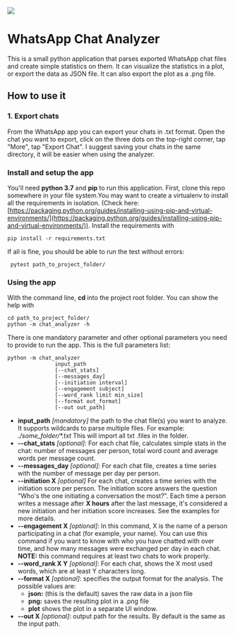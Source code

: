 ![](https://github.com/sechlol/whatsapp-chat-analyzer/workflows/Run%20Tests/badge.svg)

# WhatsApp Chat Analyzer

This is a small python application that parses exported WhatsApp chat files and create simple statistics on them. It can visualize the statistics in a plot, or export the data as JSON file. It can also export the plot as a .png file.

## How to use it
### 1. Export chats
From the WhatsApp app you can export your chats in .txt format. Open the chat you want to export, click on the three dots on the top-right corner, tap "More", tap "Export Chat". 
I suggest saving your chats in the same directory, it will be easier when using the analyzer.

### Install and setup the app
You'll need **python 3.7** and **pip** to run this application. First, clone this repo somewhere in your file system.You may want to create a virtualenv to install all the requirements in isolation. (Check here: [https://packaging.python.org/guides/installing-using-pip-and-virtual-environments/](https://packaging.python.org/guides/installing-using-pip-and-virtual-environments/)). Install the requirements with

    pip install -r requirements.txt
If all is fine, you should be able to run the test without errors:

` pytest path_to_project_folder/`
 
### Using the app
With the command line, **cd** into the project root folder.
You can show the help with 

    cd path_to_project_folder/
    python -m chat_analyzer -h

There is one mandatory parameter and other optional parameters you need to provide to run the app. This is the full parameters list:

    python -m chat_analyzer 
                   input_path  
                   [--chat_stats]
                   [--messages_day]
                   [--initiation interval]
                   [--engagement subject]
                   [--word_rank limit min_size] 
                   [--format out_format]
                   [--out out_path]

 - **input_path** *[mandatory]* the path to the chat file(s) you want to analyze. It supports wildcards to parse multiple files. For example: *./some_folder/\*.txt* This will import all txt .files in the folder.
 - **--chat_stats** *[optional]*:  For each chat file, calculates simple stats in the chat: number of messages per person, total word count and average words per message count.
 - **--messages_day** *[optional]*: For each chat file, creates a time series with the number of message per day per person.
 - **--initiation X** *[optional]* For each chat, creates a time series with the initiation score per person. The initiation score answers the question "Who's the one initiating a conversation the most?". Each time a person writes a message after **X hours** after the last message, it's considered a new initiation and her initiation score increases. See the examples for more details.
 - **--engagement X** *[optional]*: In this command, X is the name of a person participating in a chat (for example, your name). You can use this command if you want to know with who you have chatted with over time, and how many messages were exchanged per day in each chat. **NOTE:** this command requires at least two chats to work properly. 
 - **--word_rank X Y** *[optional]*: For each chat, shows the X most used words, which are at least Y characters long.
 - **--format X** *[optional]*: specifies the output format for the analysis. The possible values are:
	 - **json:** (this is the default) saves the raw data in a json file
	 - **png:** saves the resulting plot in a .png file
	 - **plot** shows the plot in a separate UI window.
 - **--out X** *[optional]*: output path for the results. By default is the same as the input path.
